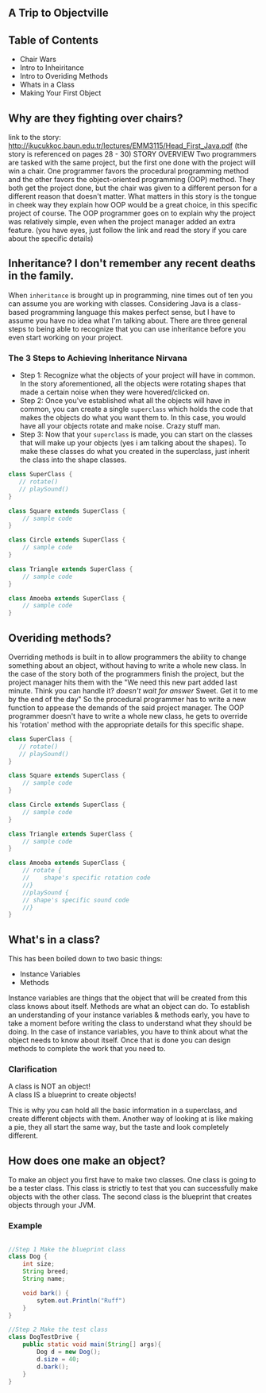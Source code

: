 ## A Trip to Objectville

## Table of Contents
- Chair Wars
- Intro to Inheiritance
- Intro to Overiding Methods
- Whats in a Class
- Making Your First Object

## Why are they fighting over chairs? 
link to the story: http://ikucukkoc.baun.edu.tr/lectures/EMM3115/Head_First_Java.pdf
(the story is referenced on pages 28 - 30)
STORY OVERVIEW 
Two programmers are tasked with the same project, but the first one done with the project will win a chair.
One programmer favors the procedural programming method and the other favors the object-oriented programming (OOP) method.
They both get the project done, but the chair was given to a different person for a different reason that doesn't matter. What matters in this story is the tongue in cheek way they explain how OOP would be a great choice, in this specific project of course. The OOP programmer goes on to explain why the project was relatively simple, even when the project manager added an extra feature. (you have eyes, just follow the link and read the story if you care about the specific details)

## Inheritance? I don't remember any recent deaths in the family.
When `inheritance` is brought up in programming, nine times out of ten you can assume you are working with classes. Considering Java is a class-based programming language this makes perfect sense, but I have to assume you have no idea what I'm talking about. There are three general steps to being able to recognize that you can use inheritance before you even start working on your project.
### The 3 Steps to Achieving Inheritance Nirvana
- Step 1: 
Recognize what the objects of your project will have in common. In the story aforementioned, all the objects were rotating shapes that made a certain noise when they were hovered/clicked on.
- Step 2: 
Once you've established what all the objects will have in common, you can create a single `superclass` which holds the code that makes the objects do what you want them to. In this case, you would have all your objects rotate and make noise. Crazy stuff man.
- Step 3: 
Now that your `superclass` is made, you can start on the classes that will make up your objects (yes i am talking about the shapes). To make these classes do what you created in the superclass, just inherit the class into the shape classes.

```java
class SuperClass {
   // rotate()
   // playSound()
}

class Square extends SuperClass {
    // sample code
}

class Circle extends SuperClass {
    // sample code
}

class Triangle extends SuperClass {
    // sample code
}

class Amoeba extends SuperClass {
    // sample code
}

```
## Overiding methods?
Overriding methods is built in to allow programmers the ability to change something about an object, without having to write a whole new class. In the case of the story both of the programmers finish the project, but the project manager hits them with the "We need this new part added last minute. Think you can handle it? *doesn't wait for answer* Sweet. Get it to me by the end of the day" So the procedural programmer has to write a new function to appease the demands of the said project manager. The OOP programmer doesn't have to write a whole new class, he gets to override his 'rotation' method with the appropriate details for this specific shape. 
```java
class SuperClass {
   // rotate()
   // playSound()
}

class Square extends SuperClass {
    // sample code
}

class Circle extends SuperClass {
    // sample code
}

class Triangle extends SuperClass {
    // sample code
}

class Amoeba extends SuperClass {
    // rotate {
    //    shape's specific rotation code
    //}
    //playSound {
    // shape's specific sound code
    //}
}
```

## What's in a class?
This has been boiled down to two basic things:   
- Instance Variables
- Methods

Instance variables are things that the object that will be created from this class knows about itself.
Methods are what an object can do. To establish an understanding of your instance variables & methods early, you have to take a moment before writing the class to understand what they should be doing. In the case of instance variables, you have to think about what the object needs to know about itself. Once that is done you can design methods to complete the work that you need to. 

### Clarification
A class is NOT an object!   
A class IS a blueprint to create objects!   

This is why you can hold all the basic information in a superclass, and create different objects with them.
Another way of looking at is like making a pie, they all start the same way, but the taste and look completely different.

## How does one make an object?
To make an object you first have to make two classes. One class is going to be a tester class. This class is strictly to test that you can successfully make objects with the other class. The second class is the blueprint that creates objects through your JVM.

### Example
```Java

//Step 1 Make the blueprint class
class Dog {
    int size;
    String breed;
    String name;

    void bark() {
        sytem.out.Println("Ruff")
    }
}

//Step 2 Make the test class
class DogTestDrive {
    public static void main(String[] args){
        Dog d = new Dog();
        d.size = 40;
        d.bark();
    }
}


 ```